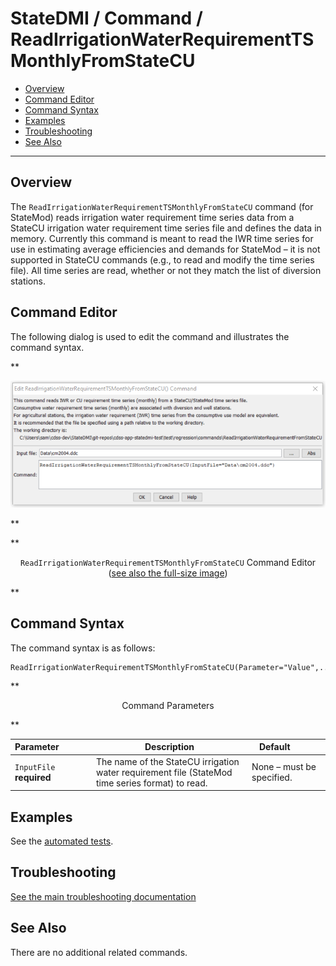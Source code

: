 # StateDMI / Command / ReadIrrigationWaterRequirementTSMonthlyFromStateCU #

* [Overview](#overview)
* [Command Editor](#command-editor)
* [Command Syntax](#command-syntax)
* [Examples](#examples)
* [Troubleshooting](#troubleshooting)
* [See Also](#see-also)

-------------------------

## Overview ##

The `ReadIrrigationWaterRequirementTSMonthlyFromStateCU` command (for StateMod)
reads irrigation water requirement time series data from a StateCU
irrigation water requirement time series file and defines the data in memory.
Currently this command is meant to read the IWR time series for use in
estimating average efficiencies and demands for StateMod – it is not
supported in StateCU commands (e.g., to read and modify the time series file).
All time series are read, whether or not they match the list of diversion stations.

## Command Editor ##

The following dialog is used to edit the command and illustrates the command syntax.

**<p style="text-align: center;">
![ReadIrrigationWaterRequirementTSMonthlyFromStateCU command editor](ReadIrrigationWaterRequirementTSMonthlyFromStateCU.png)
</p>**

**<p style="text-align: center;">
`ReadIrrigationWaterRequirementTSMonthlyFromStateCU` Command Editor (<a href="../ReadIrrigationWaterRequirementTSMonthlyFromStateCU.png">see also the full-size image</a>)
</p>**

## Command Syntax ##

The command syntax is as follows:

```text
ReadIrrigationWaterRequirementTSMonthlyFromStateCU(Parameter="Value",...)
```
**<p style="text-align: center;">
Command Parameters
</p>**

| **Parameter**&nbsp;&nbsp;&nbsp;&nbsp;&nbsp;&nbsp;&nbsp;&nbsp;&nbsp;&nbsp;&nbsp;&nbsp; | **Description** | **Default**&nbsp;&nbsp;&nbsp;&nbsp;&nbsp;&nbsp;&nbsp;&nbsp;&nbsp;&nbsp; |
| --------------|-----------------|----------------- |
| `InputFile`<br>**required** | The name of the StateCU irrigation water requirement file (StateMod time series format) to read. | None – must be specified. |

## Examples ##

See the [automated tests](https://github.com/OpenCDSS/cdss-app-statedmi-test/tree/master/test/regression/commands/ReadIrrigationWaterRequirementTSMonthlyFromStateCU).

## Troubleshooting ##

[See the main troubleshooting documentation](../../troubleshooting/troubleshooting.md)

## See Also ##

There are no additional related commands.
